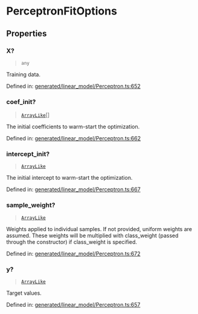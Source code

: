# PerceptronFitOptions

## Properties

### X?

> `any`

Training data.

Defined in:  [generated/linear\_model/Perceptron.ts:652](https://github.com/transitive-bullshit/scikit-learn-ts/blob/122b3c0/packages/sklearn/src/generated/linear_model/Perceptron.ts#L652)

### coef\_init?

> [`ArrayLike`](../types/ArrayLike.md)[]

The initial coefficients to warm-start the optimization.

Defined in:  [generated/linear\_model/Perceptron.ts:662](https://github.com/transitive-bullshit/scikit-learn-ts/blob/122b3c0/packages/sklearn/src/generated/linear_model/Perceptron.ts#L662)

### intercept\_init?

> [`ArrayLike`](../types/ArrayLike.md)

The initial intercept to warm-start the optimization.

Defined in:  [generated/linear\_model/Perceptron.ts:667](https://github.com/transitive-bullshit/scikit-learn-ts/blob/122b3c0/packages/sklearn/src/generated/linear_model/Perceptron.ts#L667)

### sample\_weight?

> [`ArrayLike`](../types/ArrayLike.md)

Weights applied to individual samples. If not provided, uniform weights are assumed. These weights will be multiplied with class\_weight (passed through the constructor) if class\_weight is specified.

Defined in:  [generated/linear\_model/Perceptron.ts:672](https://github.com/transitive-bullshit/scikit-learn-ts/blob/122b3c0/packages/sklearn/src/generated/linear_model/Perceptron.ts#L672)

### y?

> [`ArrayLike`](../types/ArrayLike.md)

Target values.

Defined in:  [generated/linear\_model/Perceptron.ts:657](https://github.com/transitive-bullshit/scikit-learn-ts/blob/122b3c0/packages/sklearn/src/generated/linear_model/Perceptron.ts#L657)
